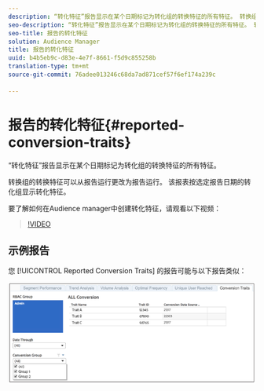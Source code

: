 ```yaml
---
description: “转化特征”报告显示在某个日期标记为转化组的转换特征的所有特征。 转换组的转换特征可以从报告运行更改为报告运行。 该报表按选定报告日期的转化组显示转化特征。
seo-description: “转化特征”报告显示在某个日期标记为转化组的转换特征的所有特征。 转换组的转换特征可以从报告运行更改为报告运行。 该报表按选定报告日期的转化组显示转化特征。
seo-title: 报告的转化特征
solution: Audience Manager
title: 报告的转化特征
uuid: b4b5eb9c-d83e-4e7f-8661-f5d9c855258b
translation-type: tm+mt
source-git-commit: 76adee013246c68da7ad871cef57f6ef174a239c

---
```



# 报告的转化特征{#reported-conversion-traits}

“转化特征”报告显示在某个日期标记为转化组的转换特征的所有特征。

转换组的转换特征可以从报告运行更改为报告运行。 该报表按选定报告日期的转化组显示转化特征。

要了解如何在Audience manager中创建转化特征，请观看以下视频：

>[!VIDEO](https://video.tv.adobe.com/v/23431/?captions=chi_hans)

## 示例报告

您 [!UICONTROL Reported Conversion Traits] 的报告可能与以下报告类似：

![](assets/reported-conversion-traits.png)

